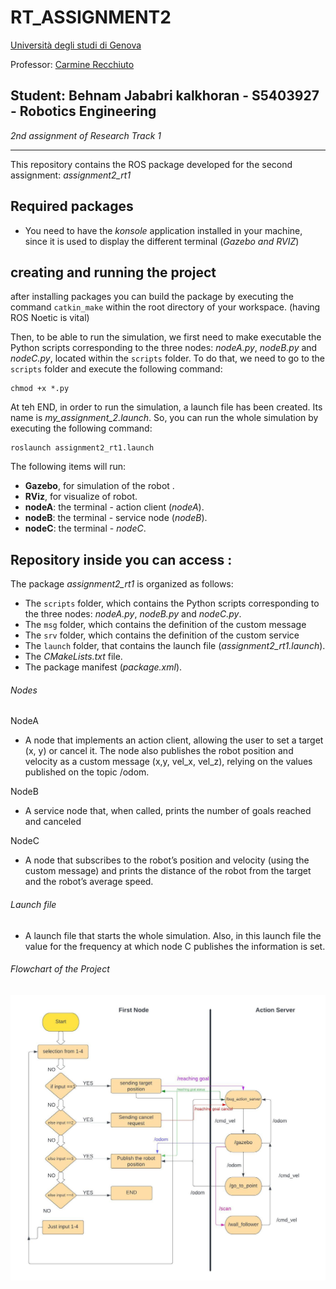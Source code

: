 # RT_ASSIGNMENT2

[Università degli studi di Genova](https://unige.it/en/ "University of Genoa")

Professor: [Carmine Recchiuto](https://github.com/CarmineD8 "Carmine Recchiuto")

Student: Behnam Jababri kalkhoran  - S5403927 - Robotics Engineering 
----------------------------------------------------------------------------

*2nd assignment of Research Track 1* 

----------------------------------------------------------------------------
This repository contains the ROS package developed for the second assignment: *assignment2_rt1*

## Required packages
- You need to have the *konsole* application installed in your machine, since it is used to display the different terminal (*Gazebo and RVIZ*)

## creating and running the project
after installing packages you can build the package by executing the command `catkin_make` within the root directory of your workspace. (having ROS Noetic is vital)

Then, to be able to run the simulation, we first need to make executable the Python scripts corresponding to the three nodes: *nodeA.py*, *nodeB.py* and *nodeC.py*, located within the `scripts` folder. To do that, we need to go to the `scripts` folder and execute the following command:
```console
chmod +x *.py
```

At teh END, in order to run the simulation, a launch file has been created. Its name is *my_assignment_2.launch*. So, you can run the whole simulation by executing the following command:
```console
roslaunch assignment2_rt1.launch
```
The following items will run:
- **Gazebo**, for simulation of the robot .
- **RViz**, for visualize of robot.
- **nodeA**: the terminal - action client (*nodeA*).
- **nodeB**: the terminal - service node (*nodeB*).
- **nodeC**: the terminal - *nodeC*.

## Repository inside you can access :
The package *assignment2_rt1* is organized as follows:
- The `scripts` folder, which contains the Python scripts corresponding to the three nodes: *nodeA.py*, *nodeB.py* and *nodeC.py*.
- The `msg` folder, which contains the definition of the custom message 
- The `srv` folder, which contains the definition of the custom service 
- The `launch` folder, that contains the launch file (*assignment2_rt1.launch*).
- The *CMakeLists.txt* file.
- The package manifest (*package.xml*).

###### Nodes
NodeA

- A node that implements an action client, allowing the user to set a target (x, y) or cancel it. The node also publishes the robot position and velocity as a custom message (x,y, vel_x, vel_z), relying on the values published on the topic /odom. 

NodeB

- A service node that, when called, prints the number of goals reached and canceled

NodeC

- A node that subscribes to the robot’s position and velocity (using the custom message) and prints the distance of the robot from the target and the robot’s average speed.

###### Launch file

- A launch file that  starts the whole simulation. Also, in this launch file the value for the frequency at which node C publishes the information is set.

###### Flowchart of the Project



<img src="https://github.com/Behnamjb90/RT_ASSIGNMENT2/blob/main/assignment2_rt1/diagram.jpeg" >





